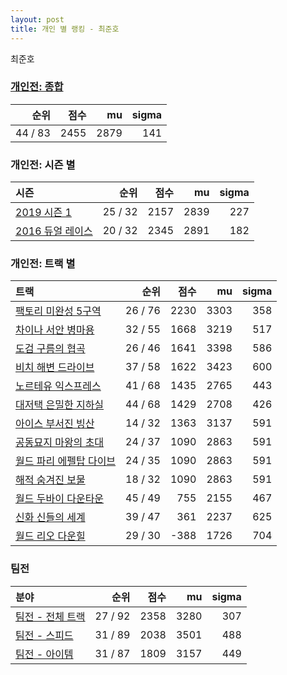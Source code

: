 ```yaml
---
layout: post
title: 개인 별 랭킹 - 최준호
---
```


최준호

### [개인전: 종합](../singles-full)

| 순위 | 점수 | mu | sigma |
|---:|---:|---:|---:|
| 44 / 83 | 2455 | 2879 | 141 |

### 개인전: 시즌 별

| 시즌 | 순위 | 점수 | mu | sigma |
|:---|---:|---:|---:|---:|
| [2019 시즌 1](../s2019_1) | 25 / 32 | 2157 | 2839 | 227 |
| [2016 듀얼 레이스](../s2016_1) | 20 / 32 | 2345 | 2891 | 182 |

### 개인전: 트랙 별

| 트랙 | 순위 | 점수 | mu | sigma |
|:---|---:|---:|---:|---:|
| [팩토리 미완성 5구역](../district5) | 26 / 76 | 2230 | 3303 | 358 |
| [차이나 서안 병마용](../byeongma) | 32 / 55 | 1668 | 3219 | 517 |
| [도검 구름의 협곡](../hyupgog) | 26 / 46 | 1641 | 3398 | 586 |
| [비치 해변 드라이브](../haebyun) | 37 / 58 | 1622 | 3423 | 600 |
| [노르테유 익스프레스](../noex) | 41 / 68 | 1435 | 2765 | 443 |
| [대저택 은밀한 지하실](../jeotaek) | 44 / 68 | 1429 | 2708 | 426 |
| [아이스 부서진 빙산](../boobing) | 14 / 32 | 1363 | 3137 | 591 |
| [공동묘지 마왕의 초대](../mawang) | 24 / 37 | 1090 | 2863 | 591 |
| [월드 파리 에펠탑 다이브](../eifel) | 24 / 35 | 1090 | 2863 | 591 |
| [해적 숨겨진 보물](../haesumbo) | 18 / 32 | 1090 | 2863 | 591 |
| [월드 두바이 다운타운](../dubai) | 45 / 49 | 755 | 2155 | 467 |
| [신화 신들의 세계](../shinsegye) | 39 / 47 | 361 | 2237 | 625 |
| [월드 리오 다운힐](../rio) | 29 / 30 | -388 | 1726 | 704 |

### 팀전

| 분야 | 순위 | 점수 | mu | sigma |
|:---|---:|---:|---:|---:|
| [팀전 - 전체 트랙](../team-full) | 27 / 92 | 2358 | 3280 | 307 |
| [팀전 - 스피드](../team-speed) | 31 / 89 | 2038 | 3501 | 488 |
| [팀전 - 아이템](../team-item) | 31 / 87 | 1809 | 3157 | 449 |
